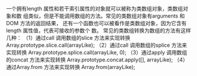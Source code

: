 一个拥有length 属性和若干索引属性的对象就可以被称为类数组对象，类数组对象和数
组类似，但是不能调用数组的方法。常见的类数组对象有arguments 和DOM 方法的返回结果，
还有一个函数也可以被看作是类数组对象，因为它含有length 属性值，代表可接收的参数个
数。
常见的类数组转换为数组的方法有这样几种：
（1）通过call 调用数组的slice 方法来实现转换
Array.prototype.slice.call(arrayLike);
（2）通过call 调用数组的splice 方法来实现转换
Array.prototype.splice.call(arrayLike, 0);
（3）通过apply 调用数组的concat 方法来实现转换
Array.prototype.concat.apply([], arrayLike);
（4）通过Array.from 方法来实现转换
Array.from(arrayLike);